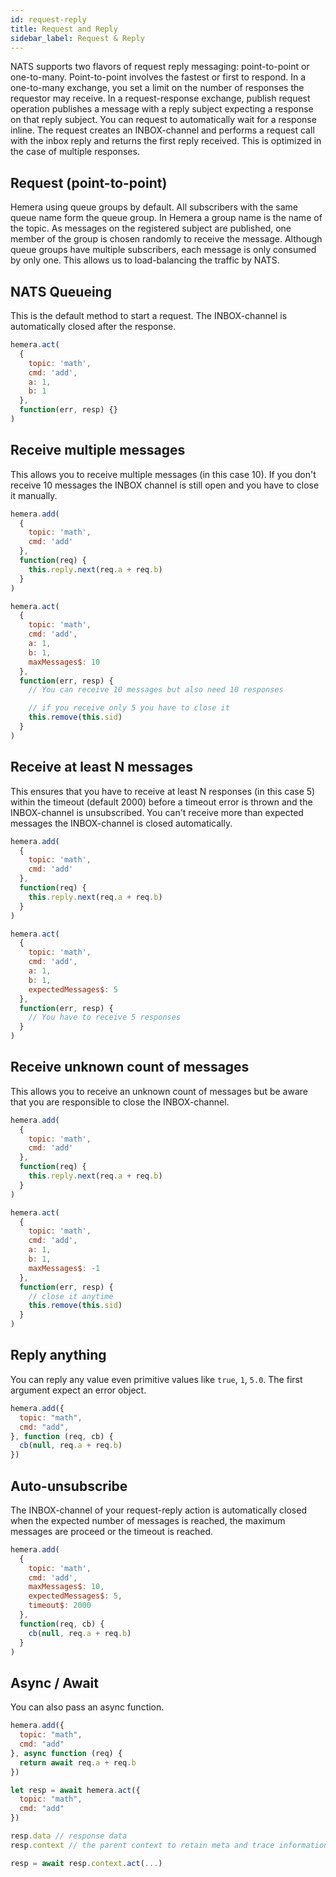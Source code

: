 ```yaml
---
id: request-reply
title: Request and Reply
sidebar_label: Request & Reply
---
```


NATS supports two flavors of request reply messaging: point-to-point or one-to-many. Point-to-point involves the fastest or first to respond. In a one-to-many exchange, you set a limit on the number of responses the requestor may receive. In a request-response exchange, publish request operation publishes a message with a reply subject expecting a response on that reply subject. You can request to automatically wait for a response inline. The request creates an INBOX-channel and performs a request call with the inbox reply and returns the first reply received. This is optimized in the case of multiple responses.

## Request (point-to-point)

Hemera using queue groups by default. All subscribers with the same queue name form the queue group. In Hemera a group name is the name of the topic. As messages on the registered subject are published, one member of the group is chosen randomly to receive the message. Although queue groups have multiple subscribers, each message is only consumed by only one. This allows us to load-balancing the traffic by NATS.

## NATS Queueing

This is the default method to start a request. The INBOX-channel is automatically closed after the response.

```js
hemera.act(
  {
    topic: 'math',
    cmd: 'add',
    a: 1,
    b: 1
  },
  function(err, resp) {}
)
```

## Receive multiple messages

This allows you to receive multiple messages (in this case 10). If you don't receive 10 messages the INBOX channel is still open and you have to close it manually.

```js
hemera.add(
  {
    topic: 'math',
    cmd: 'add'
  },
  function(req) {
    this.reply.next(req.a + req.b)
  }
)

hemera.act(
  {
    topic: 'math',
    cmd: 'add',
    a: 1,
    b: 1,
    maxMessages$: 10
  },
  function(err, resp) {
    // You can receive 10 messages but also need 10 responses

    // if you receive only 5 you have to close it
    this.remove(this.sid)
  }
)
```

## Receive at least N messages

This ensures that you have to receive at least N responses (in this case 5) within the timeout (default 2000) before a timeout error is thrown and the INBOX-channel is unsubscribed. You can't receive more than expected messages the INBOX-channel is closed automatically.

```js
hemera.add(
  {
    topic: 'math',
    cmd: 'add'
  },
  function(req) {
    this.reply.next(req.a + req.b)
  }
)

hemera.act(
  {
    topic: 'math',
    cmd: 'add',
    a: 1,
    b: 1,
    expectedMessages$: 5
  },
  function(err, resp) {
    // You have to receive 5 responses
  }
)
```

## Receive unknown count of messages

This allows you to receive an unknown count of messages but be aware that you are responsible to close the INBOX-channel.

```js
hemera.add(
  {
    topic: 'math',
    cmd: 'add'
  },
  function(req) {
    this.reply.next(req.a + req.b)
  }
)

hemera.act(
  {
    topic: 'math',
    cmd: 'add',
    a: 1,
    b: 1,
    maxMessages$: -1
  },
  function(err, resp) {
    // close it anytime
    this.remove(this.sid)
  }
)
```

## Reply anything

You can reply any value even primitive values like `true`, `1`, `5.0`. The first argument expect an error object.

```js
hemera.add({
  topic: "math",
  cmd: "add",
}, function (req, cb) {
  cb(null, req.a + req.b)
})
```

## Auto-unsubscribe

The INBOX-channel of your request-reply action is automatically closed when the expected number of messages is reached, the maximum messages are proceed or the timeout is reached.

```js
hemera.add(
  {
    topic: 'math',
    cmd: 'add',
    maxMessages$: 10,
    expectedMessages$: 5,
    timeout$: 2000
  },
  function(req, cb) {
    cb(null, req.a + req.b)
  }
)
```

## Async / Await

You can also pass an async function.

```js
hemera.add({
  topic: "math",
  cmd: "add"
}, async function (req) {
  return await req.a + req.b
})

let resp = await hemera.act({
  topic: "math",
  cmd: "add"
})

resp.data // response data
resp.context // the parent context to retain meta and trace informations

resp = await resp.context.act(...)
```
